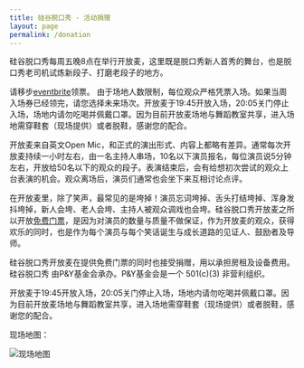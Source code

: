 ```yaml
---
title: 硅谷脱口秀 - 活动捐赠
layout: page
permalink: /donation
---
```

硅谷脱口秀每周五晚8点在举行开放麦，这里既是脱口秀新人首秀的舞台，也是脱口秀老司机试炼新段子、打磨老段子的地方。

请移步[eventbrite](https://www.eventbrite.com/e/200653609347)领票。
由于场地人数限制，每位观众严格凭票入场。如果当周入场券已经领完，请您选择未来场次。开放麦于19:45开放入场，20:05关门停止入场，场地内请勿吃喝并佩戴口罩。因为目前开放麦场地与舞蹈教室共享，进入场地需穿鞋套（现场提供）或者脱鞋，感谢您的配合。

开放麦来自英文Open Mic，和正式的演出形式、内容上都略有差异。通常每次开放麦持续一小时左右，由一名主持人串场，10名以下演员报名，每位演员说5分钟左右，开放给50名以下的观众的段子。表演结束后，会有给想初次尝试的观众上台表演的机会。观众离场后，演员们通常也会坐下来互相讨论点评。

在开放麦里，除了笑声，最常见的是垮掉！演员忘词垮掉、舌头打结垮掉、浑身发抖垮掉，新人会垮、老人会垮、主持人被观众调戏也会垮。硅谷脱口秀开放麦之所以开放[免费门票](https://ggtkx.org/free-ticket)，是因为对演员的数量与质量不做保证，作为开放麦的观众，获得欢乐的同时，也是作为每个演员与每个笑话诞生与成长道路的见证人、鼓励者及导师。

硅谷脱口秀开放麦在提供免费门票的同时也接受捐赠，用以承担房租及设备费用。硅谷脱口秀 由P&Y基金会承办。P&Y基金会是一个 501(c)(3) 非营利组织。

开放麦于19:45开放入场，20:05关门停止入场，场地内请勿吃喝并佩戴口罩。因为目前开放麦场地与舞蹈教室共享，进入场地需穿鞋套（现场提供）或者脱鞋，感谢您的配合。

现场地图：

![现场地图](https://img.evbuc.com/https%3A%2F%2Fcdn.evbuc.com%2Fimages%2F178277809%2F162192358328%2F1%2Foriginal.20211102-062751?h=2000&w=720&auto=format%2Ccompress&q=75&sharp=10&s=0fb060d947437676634a9788247c8106)
